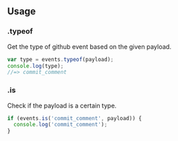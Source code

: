 ## Usage

### .typeof

Get the type of github event based on the given payload.

```js
var type = events.typeof(payload);
console.log(type);
//=> commit_comment
```

### .is

Check if the payload is a certain type.

```js
if (events.is('commit_comment', payload)) {
  console.log('commit_comment');
}
```

